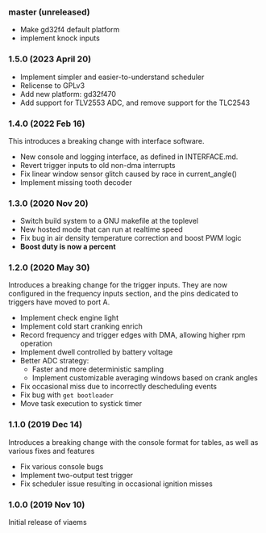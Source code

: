 ### master (unreleased)
 - Make gd32f4 default platform
 - implement knock inputs

### 1.5.0 (2023 April 20)

 - Implement simpler and easier-to-understand scheduler
 - Relicense to GPLv3
 - Add new platform: gd32f470
 - Add support for TLV2553 ADC, and remove support for the TLC2543

### 1.4.0 (2022 Feb 16)
This introduces a breaking change with interface software.

- New console and logging interface, as defined in INTERFACE.md. 
- Revert trigger inputs to old non-dma interrupts
- Fix linear window sensor glitch caused by race in current_angle()
- Implement missing tooth decoder

### 1.3.0 (2020 Nov 20)
- Switch build system to a GNU makefile at the toplevel
- New hosted mode that can run at realtime speed
- Fix bug in air density temperature correction and boost PWM logic
- **Boost duty is now a percent**

### 1.2.0 (2020 May 30)
Introduces a breaking change for the trigger inputs. They are now configured in
the frequency inputs section, and the pins dedicated to triggers have moved to
port A.

- Implement check engine light
- Implement cold start cranking enrich
- Record frequency and trigger edges with DMA, allowing higher rpm operation
- Implement dwell controlled by battery voltage
- Better ADC strategy:
  - Faster and more deterministic sampling
  - Implement customizable averaging windows based on crank angles
- Fix occasional miss due to incorrectly descheduling events
- Fix bug with `get bootloader`
- Move task execution to systick timer

### 1.1.0 (2019 Dec 14)
Introduces a breaking change with the console format for tables, as well as
various fixes and features
- Fix various console bugs
- Implement two-output test trigger
- Fix scheduler issue resulting in occasional ignition misses


### 1.0.0 (2019 Nov 10)
Initial release of viaems
